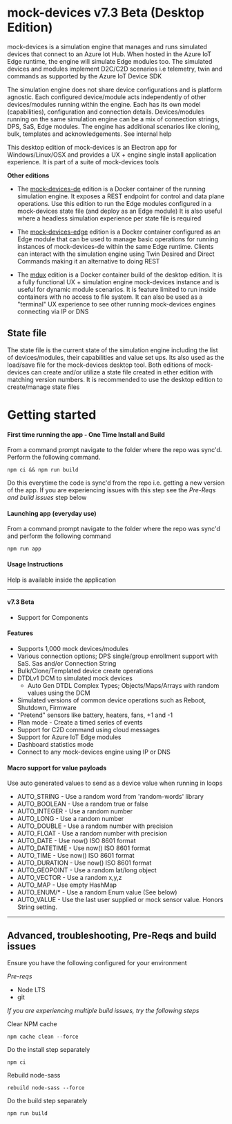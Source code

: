 # mock-devices v7.3 Beta (Desktop Edition)
mock-devices is a simulation engine that manages and runs simulated devices that connect to an Azure Iot Hub. When hosted in the Azure IoT Edge runtime, the engine will simulate Edge modules too. The simulated devices and modules implement D2C/C2D scenarios i.e telemetry, twin and commands as supported by the Azure IoT Device SDK

The simulation engine does not share device configurations and is platform agnostic. Each configured device/module acts independently of other devices/modules running within the engine. Each has its own model (capabilities), configuration and connection details. Devices/modules running on the same simulation engine can be a mix of connection strings, DPS, SaS, Edge modules. The engine has additional scenarios like cloning, bulk, templates and acknowledgements. See internal help

This desktop edition of mock-devices is an Electron app for Windows/Linux/OSX and provides a UX + engine single install application experience. It is part of a suite of mock-devices tools

**Other editions**
- The [mock-devices-de](http://github.com/codetunez/mock-devices-de) edition is a Docker container of the running simulation engine. It exposes a REST endpoint for control and data plane operations. Use this edition to run the Edge modules configured in a mock-devices state file (and deploy as an Edge module) It is also useful where a headless simulation experience per state file is required

- The [mock-devices-edge](http://github.com/codetunez/mock-devices-edge) edition is a Docker container configured as an Edge module that can be used to manage basic operations for running instances of mock-devices-de within the same Edge runtime. Clients can interact with the simulation engine using Twin Desired and Direct Commands making it an alternative to doing REST

- The [mdux](https://hub.docker.com/r/codetunez/mdux) edition is a Docker container build of the desktop edition. It is a fully functional UX + simulation engine mock-devices instance and is useful for dynamic module scenarios. It is feature limited to run inside containers with no access to file system. It can also be used as a "terminal" UX experience to see other running mock-devices engines connecting via IP or DNS

## State file
The state file is the current state of the simulation engine including the list of devices/modules, their capabilities and value set ups. Its also used as the load/save file for the mock-devices desktop tool. Both editions of mock-devices can create and/or utilize a state file created in ether edition with matching version numbers. It is recommended to use the desktop edition to create/manage state files

# Getting started

#### First time running the app - One Time Install and Build
From a command prompt navigate to the folder where the repo was sync'd. Perform the following command.

```
npm ci && npm run build
```

Do this everytime the code is sync'd from the repo i.e. getting a new version of the app. If you are experiencing issues with this step see the _Pre-Reqs and build issues_ step below

#### Launching app (everyday use)
From a command prompt navigate to the folder where the repo was sync'd and perform the following command

```
npm run app
````

#### Usage Instructions
Help is available inside the application

---

#### v7.3 Beta
- Support for Components

#### Features
- Supports 1,000 mock devices/modules
- Various connection options; DPS single/group enrollment support with SaS. Sas and/or Connection String
- Bulk/Clone/Templated device create operations
- DTDLv1 DCM to simulated mock devices
  - Auto Gen DTDL Complex Types; Objects/Maps/Arrays with random values using the DCM
- Simulated versions of common device operations such as Reboot, Shutdown, Firmware
- "Pretend" sensors like battery, heaters, fans, +1 and -1
- Plan mode - Create a timed series of events
- Support for C2D command using cloud messages 
- Support for Azure IoT Edge modules
- Dashboard statistics mode
- Connect to any mock-devices engine using IP or DNS

#### Macro support for value payloads
Use auto generated values to send as a device value when running in loops

- AUTO_STRING - Use a random word from 'random-words' library
- AUTO_BOOLEAN - Use a random true or false
- AUTO_INTEGER - Use a random number
- AUTO_LONG - Use a random number
- AUTO_DOUBLE - Use a random number with precision
- AUTO_FLOAT - Use a random number with precision
- AUTO_DATE - Use now() ISO 8601 format
- AUTO_DATETIME - Use now() ISO 8601 format
- AUTO_TIME - Use now() ISO 8601 format
- AUTO_DURATION - Use now() ISO 8601 format
- AUTO_GEOPOINT - Use a random lat/long object
- AUTO_VECTOR - Use a random x,y,z
- AUTO_MAP - Use empty HashMap
- AUTO_ENUM/* - Use a random Enum value (See below)
- AUTO_VALUE - Use the last user supplied or mock sensor value. Honors String setting.

--- 
## Advanced, troubleshooting, Pre-Reqs and build issues
Ensure you have the following configured for your environment

*Pre-reqs*
- Node LTS
- git

*If you are experiencing multiple build issues, try the following steps*

Clear NPM cache
```
npm cache clean --force
```

Do the install step separately
```
npm ci
```

Rebuild node-sass
```
rebuild node-sass --force
```

Do the build step separately
```
npm run build
```
